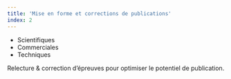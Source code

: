```yaml
---
title: 'Mise en forme et corrections de publications'
index: 2
---
```


- Scientifiques
- Commerciales
- Techniques

Relecture & correction d’épreuves pour optimiser le potentiel de publication.
